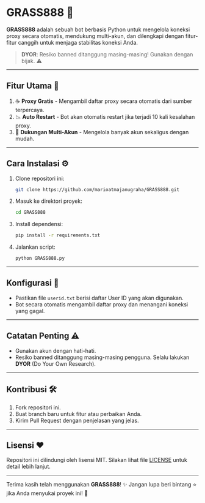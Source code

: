 # GRASS888 🌱

**GRASS888** adalah sebuah bot berbasis Python untuk mengelola koneksi proxy secara otomatis, mendukung multi-akun, dan dilengkapi dengan fitur-fitur canggih untuk menjaga stabilitas koneksi Anda. 

> **DYOR**: Resiko banned ditanggung masing-masing! Gunakan dengan bijak. ⚠️

---

## Fitur Utama 🌟

1. ☕ **Proxy Gratis** - Mengambil daftar proxy secara otomatis dari sumber terpercaya.
2. 📉 **Auto Restart** - Bot akan otomatis restart jika terjadi 10 kali kesalahan proxy.
3. 🔐 **Dukungan Multi-Akun** - Mengelola banyak akun sekaligus dengan mudah.

---

## Cara Instalasi ⚙️

1. Clone repositori ini:
   ```bash
   git clone https://github.com/marioatmajanugraha/GRASS888.git
   ```

2. Masuk ke direktori proyek:
   ```bash
   cd GRASS888
   ```

3. Install dependensi:
   ```bash
   pip install -r requirements.txt
   ```

4. Jalankan script:
   ```bash
   python GRASS888.py
   ```

---

## Konfigurasi 🔧

- Pastikan file `userid.txt` berisi daftar User ID yang akan digunakan.
- Bot secara otomatis mengambil daftar proxy dan menangani koneksi yang gagal.

---

## Catatan Penting ⚠️

- Gunakan akun dengan hati-hati.
- Resiko banned ditanggung masing-masing pengguna. Selalu lakukan **DYOR** (Do Your Own Research).

---

## Kontribusi 🛠️

1. Fork repositori ini.
2. Buat branch baru untuk fitur atau perbaikan Anda.
3. Kirim Pull Request dengan penjelasan yang jelas.

---

## Lisensi ❤️

Repositori ini dilindungi oleh lisensi MIT. Silakan lihat file [LICENSE](LICENSE) untuk detail lebih lanjut.

---

Terima kasih telah menggunakan **GRASS888**! ✨ Jangan lupa beri bintang ⭐ jika Anda menyukai proyek ini! 🙏
